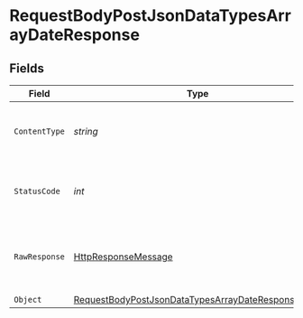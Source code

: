 # RequestBodyPostJsonDataTypesArrayDateResponse


## Fields

| Field                                                                                                                             | Type                                                                                                                              | Required                                                                                                                          | Description                                                                                                                       |
| --------------------------------------------------------------------------------------------------------------------------------- | --------------------------------------------------------------------------------------------------------------------------------- | --------------------------------------------------------------------------------------------------------------------------------- | --------------------------------------------------------------------------------------------------------------------------------- |
| `ContentType`                                                                                                                     | *string*                                                                                                                          | :heavy_check_mark:                                                                                                                | HTTP response content type for this operation                                                                                     |
| `StatusCode`                                                                                                                      | *int*                                                                                                                             | :heavy_check_mark:                                                                                                                | HTTP response status code for this operation                                                                                      |
| `RawResponse`                                                                                                                     | [HttpResponseMessage](https://learn.microsoft.com/en-us/dotnet/api/system.net.http.httpresponsemessage?view=net-5.0)              | :heavy_check_mark:                                                                                                                | Raw HTTP response; suitable for custom response parsing                                                                           |
| `Object`                                                                                                                          | [RequestBodyPostJsonDataTypesArrayDateResponseBody](../../Models/Operations/RequestBodyPostJsonDataTypesArrayDateResponseBody.md) | :heavy_minus_sign:                                                                                                                | OK                                                                                                                                |